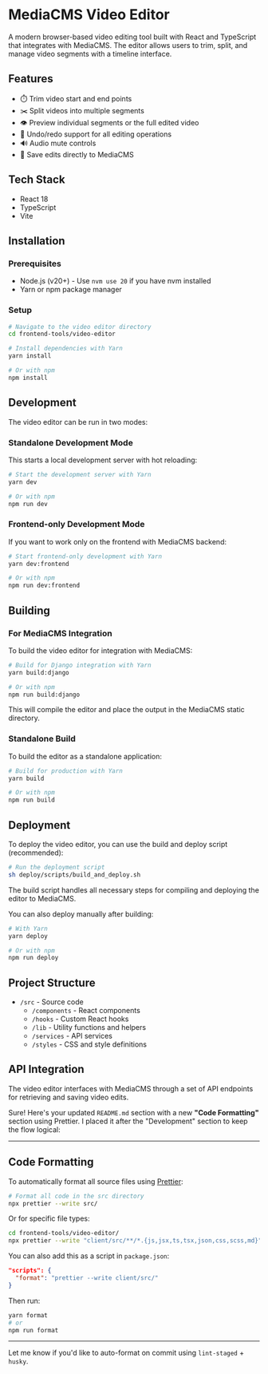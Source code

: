# MediaCMS Video Editor

A modern browser-based video editing tool built with React and TypeScript that integrates with MediaCMS. The editor allows users to trim, split, and manage video segments with a timeline interface.

## Features

- ⏱️ Trim video start and end points
- ✂️ Split videos into multiple segments
- 👁️ Preview individual segments or the full edited video
- 🔄 Undo/redo support for all editing operations
- 🔊 Audio mute controls
- 💾 Save edits directly to MediaCMS

## Tech Stack

- React 18
- TypeScript
- Vite

## Installation

### Prerequisites

- Node.js (v20+) - Use `nvm use 20` if you have nvm installed
- Yarn or npm package manager

### Setup

```bash
# Navigate to the video editor directory
cd frontend-tools/video-editor

# Install dependencies with Yarn
yarn install

# Or with npm
npm install
```

## Development

The video editor can be run in two modes:

### Standalone Development Mode

This starts a local development server with hot reloading:

```bash
# Start the development server with Yarn
yarn dev

# Or with npm
npm run dev
```

### Frontend-only Development Mode

If you want to work only on the frontend with MediaCMS backend:

```bash
# Start frontend-only development with Yarn
yarn dev:frontend

# Or with npm
npm run dev:frontend
```

## Building

### For MediaCMS Integration

To build the video editor for integration with MediaCMS:

```bash
# Build for Django integration with Yarn
yarn build:django

# Or with npm
npm run build:django
```

This will compile the editor and place the output in the MediaCMS static directory.

### Standalone Build

To build the editor as a standalone application:

```bash
# Build for production with Yarn
yarn build

# Or with npm
npm run build
```

## Deployment

To deploy the video editor, you can use the build and deploy script (recommended):

```bash
# Run the deployment script
sh deploy/scripts/build_and_deploy.sh
```

The build script handles all necessary steps for compiling and deploying the editor to MediaCMS.

You can also deploy manually after building:

```bash
# With Yarn
yarn deploy

# Or with npm
npm run deploy
```

## Project Structure

- `/src` - Source code
  - `/components` - React components
  - `/hooks` - Custom React hooks
  - `/lib` - Utility functions and helpers
  - `/services` - API services
  - `/styles` - CSS and style definitions

## API Integration

The video editor interfaces with MediaCMS through a set of API endpoints for retrieving and saving video edits.

Sure! Here's your updated `README.md` section with a new **"Code Formatting"** section using Prettier. I placed it after the "Development" section to keep the flow logical:

---

## Code Formatting

To automatically format all source files using [Prettier](https://prettier.io):

```bash
# Format all code in the src directory
npx prettier --write src/
```

Or for specific file types:

```bash
cd frontend-tools/video-editor/
npx prettier --write "client/src/**/*.{js,jsx,ts,tsx,json,css,scss,md}"
```

You can also add this as a script in `package.json`:

```json
"scripts": {
  "format": "prettier --write client/src/"
}
```

Then run:

```bash
yarn format
# or
npm run format
```

---

Let me know if you'd like to auto-format on commit using `lint-staged` + `husky`.

